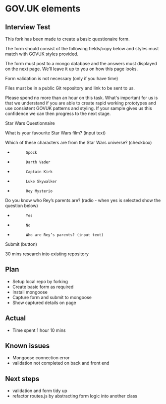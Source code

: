 GOV.UK elements
===============

## Interview Test

This fork has been made to create a basic questionaire form.

The form should consist of the following fields/copy below and styles must match with GOVUK styles provided.

The form must post to a mongo database and the answers must displayed on the next page. We’ll leave it up to you on how this page looks.

Form validation is not necessary (only if you have time)

Files must be in a public Git repository and link to be sent to us.

Please spend no more than an hour on this task. What's important for us is that we understand if you are able to create rapid working prototypes and use consistent GOVUK patterns and styling. If your sample gives us this confidence we can then progress to the next stage.

Star Wars Questionnaire

What is your favourite Star Wars film? (input text)

Which of these characters are from the Star Wars universe?  (checkbox)
-           Spock
-           Darth Vader
-           Captain Kirk
-           Luke Skywalker
-           Rey Mysterio

Do you know who Rey’s parents are?  (radio - when yes is selected show the question below)
-           Yes
-           No
-           Who are Rey’s parents? (input text)

Submit (button)

30 mins research into existing repository

## Plan
- Setup local repo by forking
- Create basic form as required
- Install mongoose
- Capture form and submit to mongoose
- Show captured details on page

## Actual
- Time spent 1 hour 10 mins

## Known issues
- Mongoose connection error
- validation not completed on back and front end

## Next steps
- validation and form tidy up
- refactor routes.js by abstracting form logic into another class
